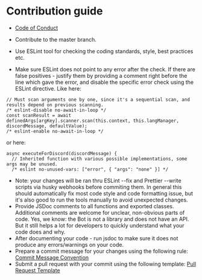 # Contribution guide

- [Code of Conduct](https://github.com/alteh-union/org-helper/blob/master/.github/CODE_OF_CONDUCT.md)

- Contribute to the master branch.
- Use ESLint tool for checking the coding standards, style, best practices etc.
- Make sure ESLint does not point to any error after the check. If there are false positives - justify them by providing a comment right before the line which gave the error, and disable the specific error check using the ESLint directive. Like here:
```
// Must scan arguments one by one, since it's a sequential scan, and results depend on previous scanning.
/* eslint-disable no-await-in-loop */
const scanResult = await definedArgs[argKey].scanner.scan(this.context, this.langManager, discordMessage, defaultValue);
/* eslint-enable no-await-in-loop */
```
or here:
```
async executeForDiscord(discordMessage) {
  // Inherited function with various possible implementations, some args may be unused.
  /* eslint no-unused-vars: ["error", { "args": "none" }] */
```
- Note: your changes will be ran thru ESLint --fix and Prettier --write scripts via husky webhooks before commiting them. In general this should automatically fix most code style and code formatting issue, but it's also good to run the tools manually to avoid unexpected changes.
- Provide JSDoc comments to all functions and exported classes. Additional comments are welcome for unclear, non-obvious parts of code. Yes, we know: the Bot is not a library and does not have an API. But it still helps a lot for developers to quickly understand what your code does and why.
- After documenting your code - run jsdoc to make sure it does not produce any errors/warnings on your code.
- Prepare a commit message for your changes using the following rule: [Commit Message Convention](https://github.com/alteh-union/org-helper/blob/master/.github/COMMIT_CONVENTION.md)
- Submit a pull request with your commit using the following template: [Pull Request Template](https://github.com/alteh-union/org-helper/blob/master/.github/PULL_REQUEST_TEMPLATE.md)
